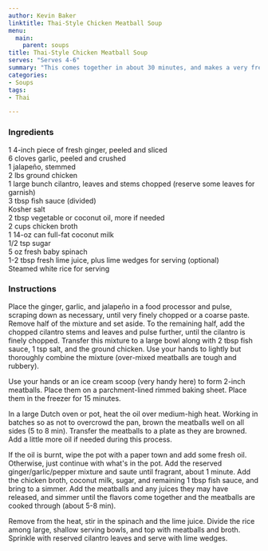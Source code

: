 ```yaml
---
author: Kevin Baker
linktitle: Thai-Style Chicken Meatball Soup
menu:
  main:
    parent: soups
title: Thai-Style Chicken Meatball Soup
serves: "Serves 4-6"
summary: "This comes together in about 30 minutes, and makes a very fresh and satisfying weeknight dinner."
categories:
- Soups
tags:
- Thai

---
```

### Ingredients

<div class="ingredient-list">

1 4-inch piece of fresh ginger, peeled and sliced  
6 cloves garlic, peeled and crushed  
1 jalapeño, stemmed  
2 lbs ground chicken  
1 large bunch cilantro, leaves and stems chopped (reserve some leaves for garnish)  
3 tbsp fish sauce (divided)  
Kosher salt  
2 tbsp vegetable or coconut oil, more if needed  
2 cups chicken broth  
1 14-oz can full-fat coconut milk  
1/2 tsp sugar  
5 oz fresh baby spinach  
1-2 tbsp fresh lime juice, plus lime wedges for serving (optional)  
Steamed white rice for serving  

</div>

### Instructions

Place the ginger, garlic, and jalapeño in a food processor and pulse, scraping down as necessary, until very finely chopped or a coarse paste. Remove half of the mixture and set aside.  To the remaining half, add the chopped cilantro stems and leaves and pulse further, until the cilantro is finely chopped. Transfer this mixture to a large bowl along with 2 tbsp fish sauce, 1 tsp salt, and the ground chicken.  Use your hands to lightly but thoroughly combine the mixture (over-mixed meatballs are tough and rubbery). 

Use your hands or an ice cream scoop (very handy here) to form 2-inch meatballs. Place them on a parchment-lined rimmed baking sheet. Place them in the freezer for 15 minutes. 

In a large Dutch oven or pot, heat the oil over medium-high heat. Working in batches so as not to overcrowd the pan, brown the meatballs well on all sides (5 to 8 min). Transfer the meatballs to a plate as they are browned.  Add a little more oil if needed during this process. 

If the oil is burnt, wipe the pot with a paper town and add some fresh oil.  Otherwise, just continue with what's in the pot.  Add the reserved ginger/garlic/pepper mixture and saute until fragrant, about 1 minute. Add the chicken broth, coconut milk, sugar, and remaining 1 tbsp fish sauce, and bring to a simmer.  Add the meatballs and any juices they may have released, and simmer until the flavors come together and the meatballs are cooked through (about 5-8 min). 

Remove from the heat, stir in the spinach and the lime juice.  Divide the rice among large, shallow serving bowls, and top with meatballs and broth. Sprinkle with reserved cilantro leaves and serve with lime wedges. 